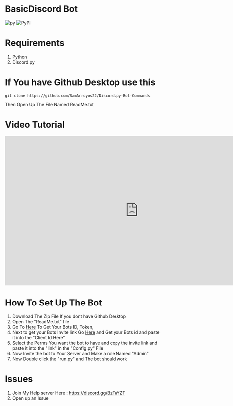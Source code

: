 # BasicDiscord Bot
![py](https://img.shields.io/badge/Python-3.6-blue.svg?style=social) ![PyPI](https://img.shields.io/badge/Python-3.6-blue.svg)

# Requirements

1. Python
2. Discord.py

# If You have Github Desktop use this
```
git clone https://github.com/SamArroyos22/Discord.py-Bot-Commands
```
Then Open Up The File Named ReadMe.txt

# Video Tutorial

<iframe width="854" height="480" src="https://www.youtube.com/embed/gLDdSotHdDI" frameborder="0" allowfullscreen></iframe>

# How To Set Up The Bot

1. Download The Zip File If you dont have Github Desktop
2. Open The "ReadMe.txt" file
3. Go To [Here](https://discordapp.com/developers/applications/me/) To Get Your Bots ID, Token,
4. Next to get your Bots Invite link Go [Here](https://discordapi.com/permissions.html) and Get your Bots id and paste it into the "Client Id Here"
5. Select the Perms You want the bot to have and copy the invite link and paste it into the "link" in the "Config.py" File
6. Now Invite the bot to Your Server and Make a role Named "Admin"
7. Now Double click the "run.py" and The bot should work

# Issues

1. Join My Help server Here : https://discord.gg/BzTaYZT
2. Open up an Issue

